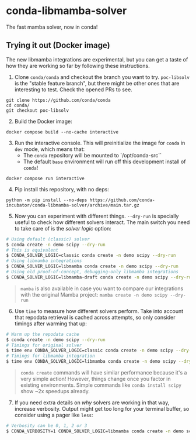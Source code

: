 # conda-libmamba-solver

The fast mamba solver, now in conda!

## Trying it out (Docker image)

The new libmamba integrations are experimental, but you can get a taste of how they are working
so far by following these instructions.

1. Clone `conda/conda` and checkout the branch you want to try. `poc-libsolv` is the "stable
feature branch", but there might be other ones that are interesting to test. Check the opened
PRs to see.

```
git clone https://github.com/conda/conda
cd conda/
git checkout poc-libsolv
```

2. Build the Docker image:

```
docker compose build --no-cache interactive
```

3. Run the interactive console. This will preinitialize the image for `conda` in `dev` mode,
which means that:
    * The `conda` repository will be mounted to `/opt/conda-src``
    * The default `base` environment will run off this development install of `conda`!

```
docker compose run interactive
```

4. Pip install this repository, with no deps:

```
python -m pip install --no-deps https://github.com/conda-incubator/conda-libmamba-solver/archive/main.tar.gz
```

5. Now you can experiment with different things. `--dry-run` is specially useful to check how
different solvers interact. The main switch you need to take care of is the _solver logic_
option:

```bash
# Using default (classic) solver
$ conda create -n demo scipy --dry-run
# This is equivalent
$ CONDA_SOLVER_LOGIC=classic conda create -n demo scipy --dry-run
# Using libmamba integrations
$ CONDA_SOLVER_LOGIC=libmamba conda create -n demo scipy --dry-run
# Using old proof-of-concept, debugging-only libmamba integrations
$ CONDA_SOLVER_LOGIC=libmamba-draft conda create -n demo scipy --dry-run
```

> `mamba` is also available in case you want to compare our integrations with the original Mamba
> project: `mamba create -n demo scipy --dry-run`

6. Use `time` to measure how different solvers perform. Take into account that repodata
   retrieval is cached across attempts, so only consider timings after warming that up:

```bash
# Warm up the repodata cache
$ conda create -n demo scipy --dry-run
# Timings for original solver
$ time env CONDA_SOLVER_LOGIC=classic conda create -n demo scipy --dry-run
# Timings for libmamba integration
$ time env CONDA_SOLVER_LOGIC=libmamba conda create -n demo scipy --dry-run
```

> `conda create` commands will have similar performance because it's a very simple action! However,
> things change once you factor in existing environments. Simple commands like `conda install scipy`
> show ~2x speedups already.

7. If you need extra details on _why_ solvers are working in that way, increase verbosity. Output
might get too long for your terminal buffer, so consider using a pager like `less`:

```bash
# Verbosity can be 0, 1, 2 or 3
$ CONDA_VERBOSITY=1 CONDA_SOLVER_LOGIC=libmamba conda create -n demo scipy --dry-run  2>&1 | less
```

